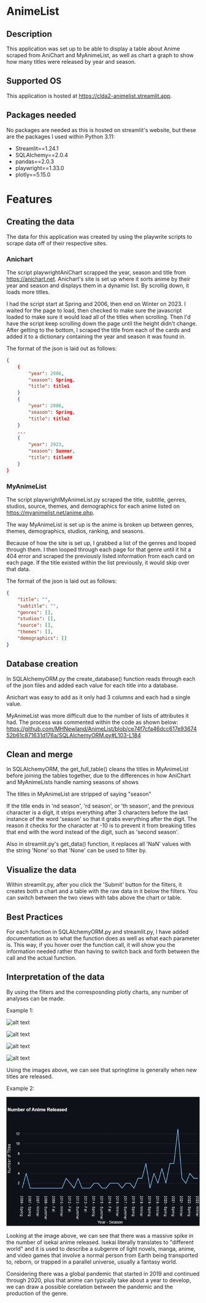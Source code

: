 # AnimeList

## Description
This application was set up to be able to display a table about Anime scraped from AniChart and MyAnimeList, as well as chart a graph to show how many titles were released by year and season.

## Supported OS
This application is hosted at <a>https://clda2-animelist.streamlit.app</a>.

## Packages needed
No packages are needed as this is hosted on streamlit's website, but these are the packages I used within Python 3.11:
- Streamlit==1.24.1
- SQLAlchemy==2.0.4
- pandas==2.0.3
- playwright==1.33.0
- plotly==5.15.0

# Features
## Creating the data
The data for this application was created by using the playwrite scripts to scrape data off of their respective sites. 
### Anichart
The script playwrightAniChart scrapped the year, season and title from <a>https://anichart.net</a>. Anichart's site is set up where it sorts anime by their year and season and displays them in a dynamic list. By scrollig down, it loads more titles. 

I had the script start at Spring and 2006, then end on Winter on 2023. I waited for the page to load, then checked to make sure the javascript loaded to make sure it would load all of the titles when scrolling. Then I'd have the script keep scrolling down the page until the height didn't change. After getting to the bottom, I scraped the title from each of the cards and added it to a dictionary containing the year and season it was found in.

The format of the json is laid out as follows:
```json
{
    {
        "year": 2006,
        "season": Spring,
        "title": title1
    }
    {
        "year": 2006,
        "season": Spring,
        "title": title2
    }
    ...
    {
        "year": 2023,
        "season": Summer,
        "title": title##
    }
}
```

### MyAnimeList
The script playwrightMyAnimeList.py scraped the title, subtitle, genres, studios, source, themes, and demographics for each anime listed on <a>https://myanimelist.net/anime.php</a>.

The way MyAnimeList is set up is the anime is broken up between genres, themes, demographics, studios, ranking, and seasons.

Because of how the site is set up, I grabbed a list of the genres and looped through them. I then looped through each page for that genre until it hit a 404 error and scraped the previously listed information from each card on each page. If the title existed within the list previously, it would skip over that data.

The format of the json is laid out as follows:
```json
{
    "title": "",
    "subtitle": "",
    "genres": [],
    "studios": [],
    "source": [],
    "themes": [],
    "demographics": []
}
```

## Database creation
In SQLAlchemyORM.py the create_database() function reads through each of the json files and added each value for each title into a database. 

Anichart was easy to add as it only had 3 columns and each had a single value.

MyAnimeList was more difficult due to the number of lists of attributes it had. The process was commented within the code as shown below:
https://github.com/MHNewland/AnimeList/blob/ce74f7cfa46dcc617e9367452b61c871631d176a/SQLAlchemyORM.py#L103-L184

## Clean and merge
In SQLAlchemyORM, the get_full_table() cleans the titles in MyAnimeList before joining the tables together,
due to the differences in how AniChart and MyAnimeLists handle
naming seasons of shows

The titles in MyAnimeList are stripped of saying "season"

If the title ends in 'nd season', 'rd season', or 'th season', and the previous character is a digit, it strips everything after 3 characters before the last instance of the word 'season' so that it grabs everything after the digit. The reason it checks for the character at -10 is to prevent it from breaking titles that end with the word instead of the digit, such as 'second season'.

Also in streamlit.py's get_data() function, it replaces all 'NaN' values with the string 'None' so that 'None' can be used to filter by.

## Visualize the data
Within streamlit.py, after you click the 'Submit' button for the filters, it creates both a chart and a table with the raw data in it below the filters. You can switch between the two views with tabs above the chart or table.

## Best Practices
For each function in  SQLAlchemyORM.py and streamlit.py, I have added documentation as to what the function does as well as what each parameter is. This way, if you hover over the function call, it will show you the information needed rather than having to switch back and forth between the call and the actual function.

## Interpretation of the data
By using the filters and the corresposnding plotly charts, any number of analyses can be made.

Example 1:

![alt text](https://github.com/MHNewland/AnimeList/blob/main/anime-spring.png?raw=true)

![alt text](https://github.com/MHNewland/AnimeList/blob/main/anime-summer.png?raw=true)

![alt text](https://github.com/MHNewland/AnimeList/blob/main/anime-fall.png?raw=true)

![alt text](https://github.com/MHNewland/AnimeList/blob/main/anime-winter.png?raw=true)

Using the images above, we can see that springtime is generally when new titles are released.


Example 2:

![alt text](https://github.com/MHNewland/AnimeList/blob/main/isekai.png?raw=true)

Looking at the image above, we can see that there was a massive spike in the number of isekai anime released. Isekai literally translates to "different world" and it is used to describe a subgenre of light novels, manga, anime, and video games that involve a normal person from Earth being transported to, reborn, or trapped in a parallel universe, usually a fantasy world.

Considering there was a global pandemic that started in 2019 and continued through 2020, plus that anime can typically take about a year to develop, we can draw a possible corelation between the pandemic and the production of the genre.